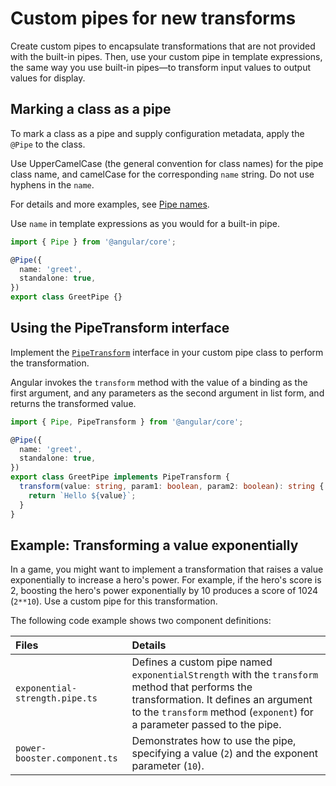 # Custom pipes for new transforms

Create custom pipes to encapsulate transformations that are not provided with the built-in pipes.
Then, use your custom pipe in template expressions, the same way you use built-in pipes—to transform input values to output values for display.

## Marking a class as a pipe

To mark a class as a pipe and supply configuration metadata, apply the `@Pipe` to the class.

Use UpperCamelCase (the general convention for class names) for the pipe class name, and camelCase for the corresponding `name` string.
Do not use hyphens in the `name`.

For details and more examples, see [Pipe names](/style-guide#pipe-names "Pipe names in the Angular coding style guide").

Use `name` in template expressions as you would for a built-in pipe.

```ts
import { Pipe } from '@angular/core';

@Pipe({
  name: 'greet',
  standalone: true,
})
export class GreetPipe {}
```

## Using the PipeTransform interface

Implement the [`PipeTransform`](/api/core/PipeTransform "API reference for PipeTransform") interface in your custom pipe class to perform the transformation.

Angular invokes the `transform` method with the value of a binding as the first argument, and any parameters as the second argument in list form, and returns the transformed value.

```ts
import { Pipe, PipeTransform } from '@angular/core';

@Pipe({
  name: 'greet',
  standalone: true,
})
export class GreetPipe implements PipeTransform {
  transform(value: string, param1: boolean, param2: boolean): string {
    return `Hello ${value}`;
  }
}
```

## Example: Transforming a value exponentially

In a game, you might want to implement a transformation that raises a value exponentially to increase a hero's power.
For example, if the hero's score is 2, boosting the hero's power exponentially by 10 produces a score of 1024 (`2**10`).
Use a custom pipe for this transformation.

The following code example shows two component definitions:

| Files                          | Details |
|:---                            |:---     |
| `exponential-strength.pipe.ts` | Defines a custom pipe named `exponentialStrength` with the `transform` method that performs the transformation. It defines an argument to the `transform` method \(`exponent`\) for a parameter passed to the pipe. |
| `power-booster.component.ts`   | Demonstrates how to use the pipe, specifying a value \(`2`\) and the exponent parameter \(`10`\).                                                                                                                   |

<docs-code-multifile preview path="adev/src/content/examples/pipes/src/app/power-booster.component.ts">
  <docs-code header="src/app/exponential-strength.pipe.ts" path="adev/src/content/examples/pipes/src/app/exponential-strength.pipe.ts"/>
  <docs-code header="src/app/power-booster.component.ts" path="adev/src/content/examples/pipes/src/app/power-booster.component.ts"/>
</docs-code-multifile>
